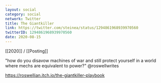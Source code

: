 ```yaml
---
layout: social
category: social
network: Twitter
title: The Giantkiller
link: https://twitter.com/steinea/status/1294861968939970560
twitterID: 1294861968939970560
date: 2020-08-15
---
```


[[2020]] / [[Posting]]

"how do you disavow machines of war and still protect yourself in a world where mechs are equivalent to power?"  @roswellwrites

https://roswellian.itch.io/the-giantkiller-playbook
